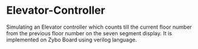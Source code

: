 # Elevator-Controller
Simulating an Elevator controller which counts till the current floor number from the previous floor number
on the seven segment display. It is implemented on Zybo Board using verilog language.
